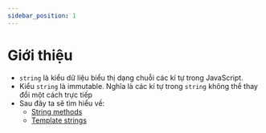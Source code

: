 ```yaml
---
sidebar_position: 1
---
```


# Giới thiệu

- `string` là kiểu dữ liệu biểu thị dạng chuỗi các kí tự trong JavaScript.
- Kiểu `string` là immutable. Nghĩa là các kí tự trong `string` không thể thay đổi một cách trực tiếp
- Sau đây ta sẽ tìm hiểu về:
  - [String methods](./string-methods)
  - [Template strings](./template-strings)
